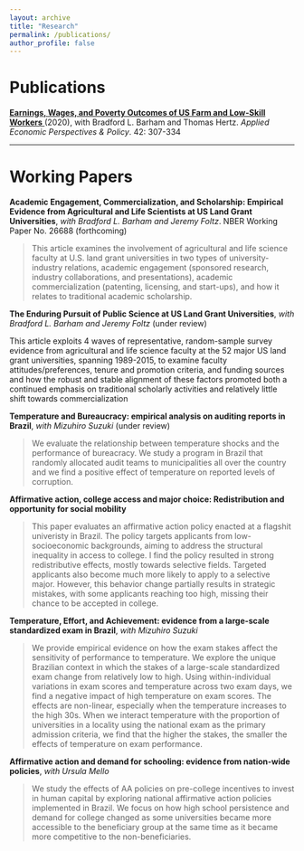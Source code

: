 ```yaml
---
layout: archive
title: "Research"
permalink: /publications/
author_profile: false
---
```


# Publications
<a href="https://onlinelibrary.wiley.com/doi/abs/10.1002/aepp.13014"> **Earnings, Wages, and Poverty Outcomes of US Farm and Low-Skill Workers** </a> (2020), with Bradford L. Barham and Thomas Hertz. _Applied Economic Perspectives & Policy_. 42: 307-334

---

# Working Papers
**Academic Engagement, Commercialization, and Scholarship: Empirical Evidence from Agricultural and Life Scientists at US Land Grant Universities**, _with Bradford L. Barham and Jeremy Foltz_. NBER Working Paper No. 26688 (forthcoming)

> This article examines the involvement of agricultural and life science faculty at U.S. land grant universities in two types of university-industry relations, academic engagement (sponsored research, industry collaborations, and presentations), academic commercialization (patenting, licensing, and start-ups), and how it relates to traditional academic scholarship.

**The Enduring Pursuit of Public Science at US Land Grant Universities**, _with Bradford L. Barham and Jeremy Foltz_ (under review)
      
This article exploits 4 waves of representative, random-sample survey evidence from agricultural and life science faculty at the 52 major US land grant universities, spanning 1989-2015, to examine faculty attitudes/preferences, tenure and promotion criteria, and funding sources and how the robust and stable alignment of these factors promoted both a continued emphasis on traditional scholarly activities and relatively little shift towards commercialization

**Temperature and Bureaucracy: empirical analysis on auditing reports in Brazil**, _with Mizuhiro Suzuki_ (under review)
     
> We evaluate the relationship between temperature shocks and the performance of bureacracy. We study a program in Brazil that randomly allocated audit teams to municipalities all over the country and we find a positive effect of temperature on reported levels of corruption.

**Affirmative action, college access and major choice: Redistribution and opportunity for social mobility**
      
> This paper evaluates an affirmative action policy enacted at a flagshit univeristy in Brazil. The policy targets applicants from low-socioeconomic backgrounds, aiming to address the structural inequality in access to college. I find the policy resulted in strong redistributive effects, mostly towards selective fields. Targeted applicants also become much more likely to apply to a selective major. However, this behavior change partially results in strategic mistakes, with some applicants reaching too high, missing their chance to be accepted in college.

**Temperature, Effort, and Achievement: evidence from a large-scale standardized exam in Brazil**, _with Mizuhiro Suzuki_
     
> We provide empirical evidence on how the exam stakes affect the sensitivity of performance to temperature. We explore the unique Brazilian context in which the stakes of a large-scale standardized exam change from relatively low to high. Using within-individual variations in exam scores and temperature across two exam days, we find a negative impact of high temperature on exam scores. The effects are non-linear, especially when the temperature increases to the high 30s. When we interact temperature with the proportion of universities in a locality using the national exam as the primary admission criteria, we find that the higher the stakes, the smaller the effects of temperature on exam performance.
      
**Affirmative action and demand for schooling: evidence from nation-wide policies**, _with Ursula Mello_
      
> We study the effects of AA policies on pre-college incentives to invest in human capital by exploring national affirmative action policies implemented in Brazil. We focus on how high school persistence and demand for college changed as some universities became more accessible to the beneficiary group at the same time as it became more competitive to the non-beneficiaries.
